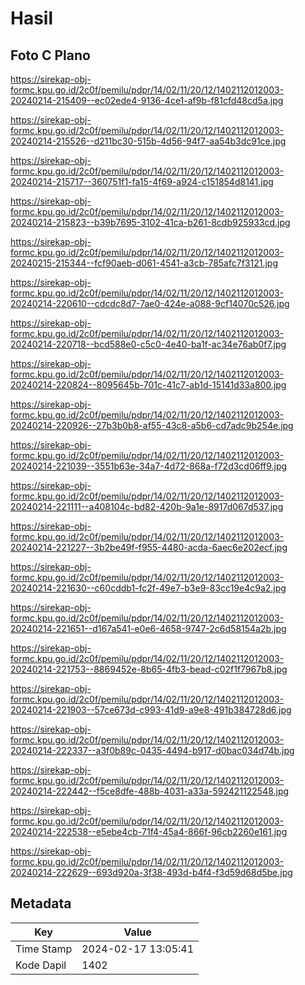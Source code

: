 # Hasil

## Foto C Plano

https://sirekap-obj-formc.kpu.go.id/2c0f/pemilu/pdpr/14/02/11/20/12/1402112012003-20240214-215409--ec02ede4-9136-4ce1-af9b-f81cfd48cd5a.jpg

https://sirekap-obj-formc.kpu.go.id/2c0f/pemilu/pdpr/14/02/11/20/12/1402112012003-20240214-215526--d211bc30-515b-4d56-94f7-aa54b3dc91ce.jpg

https://sirekap-obj-formc.kpu.go.id/2c0f/pemilu/pdpr/14/02/11/20/12/1402112012003-20240214-215717--360751f1-fa15-4f69-a924-c151854d8141.jpg

https://sirekap-obj-formc.kpu.go.id/2c0f/pemilu/pdpr/14/02/11/20/12/1402112012003-20240214-215823--b39b7695-3102-41ca-b261-8cdb925933cd.jpg

https://sirekap-obj-formc.kpu.go.id/2c0f/pemilu/pdpr/14/02/11/20/12/1402112012003-20240215-215344--fcf90aeb-d061-4541-a3cb-785afc7f3121.jpg

https://sirekap-obj-formc.kpu.go.id/2c0f/pemilu/pdpr/14/02/11/20/12/1402112012003-20240214-220610--cdcdc8d7-7ae0-424e-a088-9cf14070c526.jpg

https://sirekap-obj-formc.kpu.go.id/2c0f/pemilu/pdpr/14/02/11/20/12/1402112012003-20240214-220718--bcd588e0-c5c0-4e40-ba1f-ac34e76ab0f7.jpg

https://sirekap-obj-formc.kpu.go.id/2c0f/pemilu/pdpr/14/02/11/20/12/1402112012003-20240214-220824--8095645b-701c-41c7-ab1d-15141d33a800.jpg

https://sirekap-obj-formc.kpu.go.id/2c0f/pemilu/pdpr/14/02/11/20/12/1402112012003-20240214-220926--27b3b0b8-af55-43c8-a5b6-cd7adc9b254e.jpg

https://sirekap-obj-formc.kpu.go.id/2c0f/pemilu/pdpr/14/02/11/20/12/1402112012003-20240214-221039--3551b63e-34a7-4d72-868a-f72d3cd06ff9.jpg

https://sirekap-obj-formc.kpu.go.id/2c0f/pemilu/pdpr/14/02/11/20/12/1402112012003-20240214-221111--a408104c-bd82-420b-9a1e-8917d067d537.jpg

https://sirekap-obj-formc.kpu.go.id/2c0f/pemilu/pdpr/14/02/11/20/12/1402112012003-20240214-221227--3b2be49f-f955-4480-acda-6aec6e202ecf.jpg

https://sirekap-obj-formc.kpu.go.id/2c0f/pemilu/pdpr/14/02/11/20/12/1402112012003-20240214-221630--c60cddb1-fc2f-49e7-b3e9-83cc19e4c9a2.jpg

https://sirekap-obj-formc.kpu.go.id/2c0f/pemilu/pdpr/14/02/11/20/12/1402112012003-20240214-221651--d167a541-e0e6-4658-9747-2c6d58154a2b.jpg

https://sirekap-obj-formc.kpu.go.id/2c0f/pemilu/pdpr/14/02/11/20/12/1402112012003-20240214-221753--8869452e-8b65-4fb3-bead-c02f1f7967b8.jpg

https://sirekap-obj-formc.kpu.go.id/2c0f/pemilu/pdpr/14/02/11/20/12/1402112012003-20240214-221903--57ce673d-c993-41d9-a9e8-491b384728d6.jpg

https://sirekap-obj-formc.kpu.go.id/2c0f/pemilu/pdpr/14/02/11/20/12/1402112012003-20240214-222337--a3f0b89c-0435-4494-b917-d0bac034d74b.jpg

https://sirekap-obj-formc.kpu.go.id/2c0f/pemilu/pdpr/14/02/11/20/12/1402112012003-20240214-222442--f5ce8dfe-488b-4031-a33a-592421122548.jpg

https://sirekap-obj-formc.kpu.go.id/2c0f/pemilu/pdpr/14/02/11/20/12/1402112012003-20240214-222538--e5ebe4cb-71f4-45a4-866f-96cb2260e161.jpg

https://sirekap-obj-formc.kpu.go.id/2c0f/pemilu/pdpr/14/02/11/20/12/1402112012003-20240214-222629--693d920a-3f38-493d-b4f4-f3d59d68d5be.jpg


## Metadata

| Key        | Value               |
| ---------- | ------------------- |
| Time Stamp | 2024-02-17 13:05:41 |
| Kode Dapil | 1402                |



